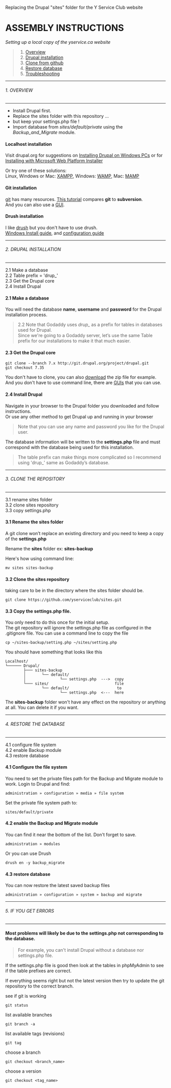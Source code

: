Replacing the Drupal "sites" folder for the Y Service Club website

# ASSEMBLY INSTRUCTIONS

*Setting up a local copy of the yservice.ca website*

> 1.	[Overview](#1-overview)
> 2.	[Drupal installation](#2-drupal-installation)
> 3.	[Clone from github](#3-clone-the-repository)
> 4.	[Restore database](#4-restore-the-database)
> 5.	[Troubleshooting](#5-if-you-get-errors)


***
###### 1. OVERVIEW
---
+ Install Drupal first. 
+ Replace the sites folder with this repository ...  
+ but keep your settings.php file !  
+ Import database from *sites/default/private* using the *Backup_and_Migrate* module.  



#### Localhost installation

Visit drupal.org for suggestions on [Installing Drupal on Windows PCs](https://www.drupal.org/documentation/install/windows) or for [Installing with Microsoft Web Platform Installer](https://www.drupal.org/node/1130898)  

Or try one of these solutions:   
Linux, Windows or Mac: [XAMPP](https://www.apachefriends.org/index.html "multiplatform"), 
Windows: [WAMP](http://www.wampserver.com/en/ "Windows"), 
Mac: [MAMP](http://www.mamp.info/en/ "Macintosh")  

#### Git installation

[git](http://git-scm.com/) has many resources. [This tutorial](https://www.atlassian.com/git/) compares **git** to **subversion**.  
And you can also use a [GUI](http://git-scm.com/downloads/guis).

#### Drush installation

I like [drush](https://github.com/drush-ops/drush) but you don't have to use drush.  
[Windows Install guide](https://www.drupal.org/node/594744), and [configuration guide](https://www.drupal.org/node/1843176)  

---
###### 2. DRUPAL INSTALLATION
---
2.1 Make a database  
2.2 Table prefix = 'drup_'  
2.3 Get the Drupal core  
2.4 Install Drupal  

#### 2.1 Make a database

You will need the database **name**, **username** and **password** for the Drupal installation process.  

>2.2 Note that Godaddy uses *drup_* as a prefix for tables in databases used for Drupal.  
>Since we're going to a Godaddy server, let’s use the same Table prefix for our installations to make it that much easier. 

#### 2.3 Get the Drupal core
```
git clone --branch 7.x http://git.drupal.org/project/drupal.git
git checkout 7.35
```
You don't have to clone, you can also [download](https://www.drupal.org/project/drupal) the zip file for example.  
And you don't have to use command line, there are [GUIs](http://git-scm.com/downloads/guis) that you can use.

#### 2.4 Install Drupal 
Navigate in your browser to the Drupal folder you downloaded and follow instructions.  
Or use any other method to get Drupal up and running in your browser

>Note that you can use any name and password you like for the Drupal user.  

The database information will be written to the **settings.php** file and must correspond with the database being used for this installation.   

>The table prefix can make things more complicated so I recommend using 'drup_' same as Godaddy’s database. 

---
###### 3. CLONE THE REPOSITORY
---
3.1 rename sites folder  
3.2 clone sites repository  
3.3 copy settings.php  

#### 3.1 Rename the **sites** folder
A git clone won’t replace an existing directory and you need to keep a copy of the **settings.php**  

Rename the **sites** folder ex: **sites-backup**  

Here's how using command line:  
```
mv sites sites-backup
```
#### 3.2 Clone the sites repository 
taking care to be in the directory where the sites folder should be.
```
git clone https://github.com/yserviceclub/sites.git
```
#### 3.3 Copy the **settings.php** file. 
You only need to do this once for the initial setup.  
The git repository will ignore the settings.php file as configured in the .gitignore file.
You can use a command line to copy the file
```
cp ~/sites-backup/setting.php ~/sites/setting.php
```
You should have something that looks like this
```
Localhost/
└────── Drupal/
		├─── sites-backup
		│   	└── default/
		│   			└── settings.php  --->  copy
		└─── sites/							    file 
				└── default/				     to
						└── settings.php  <---  here

```

The **sites-backup** folder won't have any effect on the repository or anything at all. You can delete it if you want.


---
###### 4. RESTORE THE DATABASE
---
4.1 configure file system  
4.2 enable Backup module  
4.3 restore database  

#### 4.1 Configure the file system
You need to set the private files path for the Backup and Migrate module to work.
Login to Drupal and find:
```
administration » configuration » media » file system
```
Set the private file system path to:
```
sites/default/private
```

#### 4.2 enable the Backup and Migrate module
You can find it near the bottom of the list. Don't forget to save.
```
administration » modules 
```
Or you can use Drush
```
drush en -y backup_migrate
```

#### 4.3 restore database
You can now restore the latest saved backup files
```
administration » configuration » system » backup and migrate
```


---
###### 5. IF YOU GET ERRORS
---
#### Most problems will likely be due to the settings.php not corresponding to the database.  
>For example, you can't install Drupal without a database nor settings.php file.  

If the settings.php file is good then look at the tables in phpMyAdmin to see if the table prefixes are correct.  

If everything seems right but not the latest version then try to update the git repository to the correct branch.  

see if git is working
```
git status
```
list available branches 
```
git branch -a
```
list available tags (revisions)
```
git tag
```
choose a branch
```
git checkout <branch_name>
```
choose a version
```
git checkout <tag_name>
```
